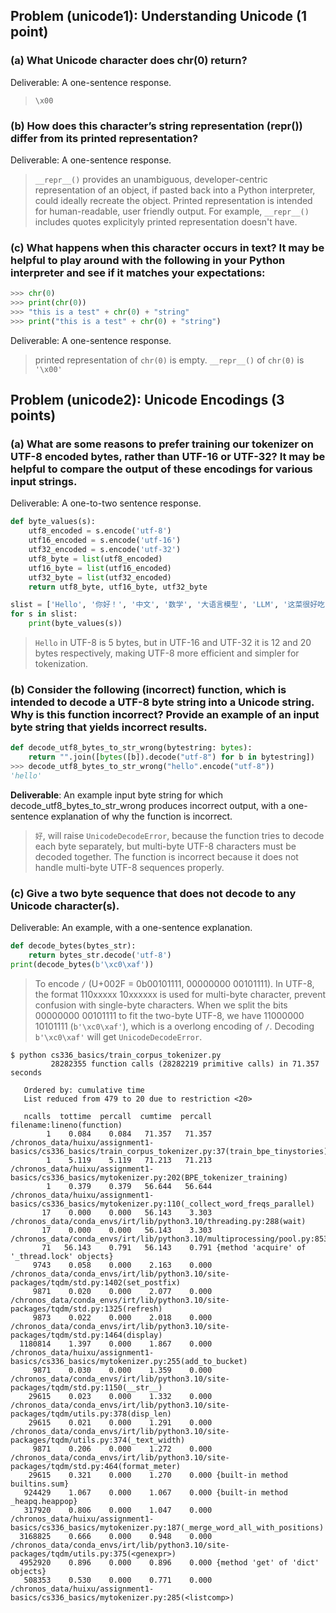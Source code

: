 ## Problem (unicode1): Understanding Unicode (1 point)

### (a) What Unicode character does chr(0) return?
Deliverable: A one-sentence response.
> `\x00`

### (b) How does this character’s string representation (__repr__()) differ from its printed representation?
Deliverable: A one-sentence response.
> `__repr__()` provides an unambiguous, developer-centric representation of an object, if pasted back into a Python interpreter, could ideally recreate the object. Printed representation is intended for human-readable, user friendly output. For example, `__repr__()` includes quotes explicityly printed representation doesn't have.

### (c) What happens when this character occurs in text? It may be helpful to play around with the following in your Python interpreter and see if it matches your expectations:
```python
>>> chr(0)
>>> print(chr(0))
>>> "this is a test" + chr(0) + "string"
>>> print("this is a test" + chr(0) + "string")
```
Deliverable: A one-sentence response.
> printed representation of `chr(0)` is empty. `__repr__()` of `chr(0)` is `'\x00'`

## Problem (unicode2): Unicode Encodings (3 points)
### (a) What are some reasons to prefer training our tokenizer on UTF-8 encoded bytes, rather than UTF-16 or UTF-32? It may be helpful to compare the output of these encodings for various input strings.
Deliverable: A one-to-two sentence response.
```python
def byte_values(s):
    utf8_encoded = s.encode('utf-8')
    utf16_encoded = s.encode('utf-16')
    utf32_encoded = s.encode('utf-32')
    utf8_byte = list(utf8_encoded)
    utf16_byte = list(utf16_encoded)
    utf32_byte = list(utf32_encoded)
    return utf8_byte, utf16_byte, utf32_byte

slist = ['Hello', '你好！', '中文', '数学', '大语言模型', 'LLM', '这菜很好吃！', 'It is delicious!']
for s in slist:
    print(byte_values(s))
```
> `Hello` in UTF-8 is 5 bytes, but in UTF-16 and UTF-32 it is 12 and 20 bytes respectively, making UTF-8 more efficient and simpler for tokenization.


### (b) Consider the following (incorrect) function, which is intended to decode a UTF-8 byte string into a Unicode string. Why is this function incorrect? Provide an example of an input byte string that yields incorrect results.
```python
def decode_utf8_bytes_to_str_wrong(bytestring: bytes):
    return "".join([bytes([b]).decode("utf-8") for b in bytestring])
>>> decode_utf8_bytes_to_str_wrong("hello".encode("utf-8"))
'hello'
```
**Deliverable**: An example input byte string for which decode_utf8_bytes_to_str_wrong produces incorrect output, with a one-sentence explanation of why the function is incorrect.
> `好`, will raise `UnicodeDecodeError`, because the function tries to decode each byte separately, but multi-byte UTF-8 characters must be decoded together. The function is incorrect because it does not handle multi-byte UTF-8 sequences properly.

### (c) Give a two byte sequence that does not decode to any Unicode character(s).
Deliverable: An example, with a one-sentence explanation.
```python
def decode_bytes(bytes_str):
    return bytes_str.decode('utf-8')
print(decode_bytes(b'\xc0\xaf'))
```
> To encode `/` (U+002F = 0b00101111, 00000000 00101111). In UTF-8, the format 110xxxxx 10xxxxxx is used for multi-byte character, prevent confusion with single-byte characters. When we split the bits 00000000 00101111 to fit the two-byte UTF-8, we have 11000000 10101111 (`b'\xc0\xaf'`), which is a overlong encoding of `/`. Decoding `b'\xc0\xaf'` will get `UnicodeDecodeError`.

```
$ python cs336_basics/train_corpus_tokenizer.py 
         28282355 function calls (28282219 primitive calls) in 71.357 seconds                                             

   Ordered by: cumulative time
   List reduced from 479 to 20 due to restriction <20>

   ncalls  tottime  percall  cumtime  percall filename:lineno(function)
        1    0.084    0.084   71.357   71.357 /chronos_data/huixu/assignment1-basics/cs336_basics/train_corpus_tokenizer.py:37(train_bpe_tinystories)
        1    5.119    5.119   71.213   71.213 /chronos_data/huixu/assignment1-basics/cs336_basics/mytokenizer.py:202(BPE_tokenizer_training)
        1    0.379    0.379   56.644   56.644 /chronos_data/huixu/assignment1-basics/cs336_basics/mytokenizer.py:110(_collect_word_freqs_parallel)
       17    0.000    0.000   56.143    3.303 /chronos_data/conda_envs/irt/lib/python3.10/threading.py:288(wait)
       17    0.000    0.000   56.143    3.303 /chronos_data/conda_envs/irt/lib/python3.10/multiprocessing/pool.py:853(next)
       71   56.143    0.791   56.143    0.791 {method 'acquire' of '_thread.lock' objects}
     9743    0.058    0.000    2.163    0.000 /chronos_data/conda_envs/irt/lib/python3.10/site-packages/tqdm/std.py:1402(set_postfix)
     9871    0.020    0.000    2.077    0.000 /chronos_data/conda_envs/irt/lib/python3.10/site-packages/tqdm/std.py:1325(refresh)
     9873    0.022    0.000    2.018    0.000 /chronos_data/conda_envs/irt/lib/python3.10/site-packages/tqdm/std.py:1464(display)
  1180814    1.397    0.000    1.867    0.000 /chronos_data/huixu/assignment1-basics/cs336_basics/mytokenizer.py:255(add_to_bucket)
     9871    0.030    0.000    1.359    0.000 /chronos_data/conda_envs/irt/lib/python3.10/site-packages/tqdm/std.py:1150(__str__)
    29615    0.023    0.000    1.332    0.000 /chronos_data/conda_envs/irt/lib/python3.10/site-packages/tqdm/utils.py:378(disp_len)
    29615    0.021    0.000    1.291    0.000 /chronos_data/conda_envs/irt/lib/python3.10/site-packages/tqdm/utils.py:374(_text_width)
     9871    0.206    0.000    1.272    0.000 /chronos_data/conda_envs/irt/lib/python3.10/site-packages/tqdm/std.py:464(format_meter)
    29615    0.321    0.000    1.270    0.000 {built-in method builtins.sum}
   924429    1.067    0.000    1.067    0.000 {built-in method _heapq.heappop}
   317920    0.806    0.000    1.047    0.000 /chronos_data/huixu/assignment1-basics/cs336_basics/mytokenizer.py:187(_merge_word_all_with_positions)
  3168825    0.666    0.000    0.948    0.000 /chronos_data/conda_envs/irt/lib/python3.10/site-packages/tqdm/utils.py:375(<genexpr>)
  4952920    0.896    0.000    0.896    0.000 {method 'get' of 'dict' objects}
   508353    0.530    0.000    0.771    0.000 /chronos_data/huixu/assignment1-basics/cs336_basics/mytokenizer.py:285(<listcomp>)
```